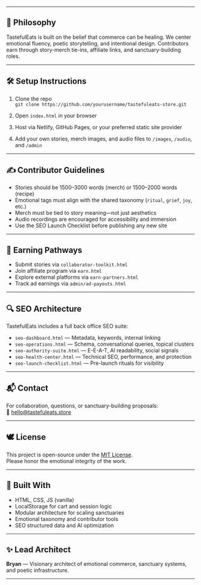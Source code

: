 
---

## 🧠 Philosophy

TastefulEats is built on the belief that commerce can be healing. We center emotional fluency, poetic storytelling, and intentional design. Contributors earn through story-merch tie-ins, affiliate links, and sanctuary-building roles.

---

## 🛠️ Setup Instructions

1. Clone the repo  
   `git clone https://github.com/yourusername/tastefuleats-store.git`

2. Open `index.html` in your browser  
3. Host via Netlify, GitHub Pages, or your preferred static site provider  
4. Add your own stories, merch images, and audio files to `/images`, `/audio`, and `/admin`

---

## ✍️ Contributor Guidelines

- Stories should be 1500–3000 words (merch) or 1500–2000 words (recipe)  
- Emotional tags must align with the shared taxonomy (`ritual`, `grief`, `joy`, etc.)  
- Merch must be tied to story meaning—not just aesthetics  
- Audio recordings are encouraged for accessibility and immersion  
- Use the SEO Launch Checklist before publishing any new site

---

## 💸 Earning Pathways

- Submit stories via `collaborator-toolkit.html`  
- Join affiliate program via `earn.html`  
- Explore external platforms via `earn-partners.html`  
- Track ad earnings via `admin/ad-payouts.html`

---

## 🔍 SEO Architecture

TastefulEats includes a full back office SEO suite:

- `seo-dashboard.html` — Metadata, keywords, internal linking  
- `seo-operations.html` — Schema, conversational queries, topical clusters  
- `seo-authority-suite.html` — E-E-A-T, AI readability, social signals  
- `seo-health-center.html` — Technical SEO, performance, and protection  
- `seo-launch-checklist.html` — Pre-launch rituals for visibility

---

## 📬 Contact

For collaboration, questions, or sanctuary-building proposals:  
📧 [hello@tastefuleats.store](mailto:hello@tastefuleats.store)

---

## 🕊️ License

This project is open-source under the [MIT License](LICENSE).  
Please honor the emotional integrity of the work.

---

## 🧭 Built With

- HTML, CSS, JS (vanilla)  
- LocalStorage for cart and session logic  
- Modular architecture for scaling sanctuaries  
- Emotional taxonomy and contributor tools  
- SEO structured data and AI optimization

---

## ✨ Lead Architect

**Bryan** — Visionary architect of emotional commerce, sanctuary systems, and poetic infrastructure.

---